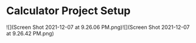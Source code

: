 # Calculator Project Setup

![](Screen Shot 2021-12-07 at 9.26.06 PM.png)![](Screen Shot 2021-12-07 at 9.26.42 PM.png)